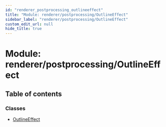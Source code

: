 ```yaml
---
id: "renderer_postprocessing_outlineeffect"
title: "Module: renderer/postprocessing/OutlineEffect"
sidebar_label: "renderer/postprocessing/OutlineEffect"
custom_edit_url: null
hide_title: true
---
```


# Module: renderer/postprocessing/OutlineEffect

## Table of contents

### Classes

- [OutlineEffect](../classes/renderer_postprocessing_outlineeffect.outlineeffect.md)
